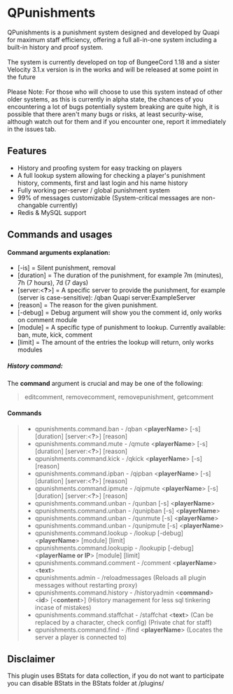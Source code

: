# QPunishments
QPunishments is a punishment system designed and developed by Quapi for maximum staff efficiency, offering a full all-in-one system including a built-in history and proof system.
<br /> <br />
The system is currently developed on top of BungeeCord 1.18 and a sister Velocity 3.1.x version is in the works and will be released at some point in the future
<br /> <br />
Please Note: For those who will choose to use this system instead of other older systems, as this is currently in alpha state, the chances of you encountering a lot of bugs potentially system breaking are quite high, it is possible that there aren't many bugs or risks, at least security-wise, although watch out for them and if you encounter one, report it immediately in the issues tab.

## Features

* History and proofing system for easy tracking on players
* A full lookup system allowing for checking a player's punishment history, comments, first and last login and his name history
* Fully working per-server / global punishment system
* 99% of messages customizable (System-critical messages are non-changable currently)<br>
* Redis & MySQL support

## Commands and usages
####   Command arguments explanation:
* [-is] = Silent punishment, removal
* [duration] = The duration of the punishment, for example 7m (minutes), 7h (7 hours), 7d (7 days)
* [server:<**?**>] = A specific server to provide the punishment, for example (server is case-sensitive): 
/qban Quapi server:ExampleServer
* [reason] = The reason for the given punishment.
* [-debug] = Debug argument will show you the comment id, only works on comment module
* [module] = A specific type of punishment to lookup. Currently available: ban, mute, kick, comment
* [limit] = The amount of the entries the lookup will return, only works modules
##### History command:
The **command** argument is crucial and may be one of the following:
> editcomment, removecomment, removepunishment, getcomment
#### Commands
> * qpunishments.command.ban - /qban <**playerName**> [-s] [duration] [server:<**?**>] [reason]
> * qpunishments.command.mute - /qmute <**playerName**> [-s] [duration] [server:<**?**>] [reason]
> * qpunishments.command.kick - /qkick <**playerName**> [-s] [reason]
> * qpunishments.command.ipban - /qipban <**playerName**> [-s] [duration] [server:<**?**>] [reason]
> * qpunishments.command.ipmute - /qipmute <**playerName**> [-s] [duration] [server:<**?**>] [reason]
> * qpunishments.command.unban - /qunban [-s] <**playerName**>
> * qpunishments.command.unban - /qunipban [-s] <**playerName**>
> * qpunishments.command.unban - /qunmute [-s] <**playerName**>
> * qpunishments.command.unban - /qunipmute [-s] <**playerName**>
> * qpunishments.command.lookup - /lookup [-debug] <**playerName**> [module] [limit]
> * qpunishments.command.lookupip - /lookupip [-debug] <**playerName or IP**> [module] [limit]
> * qpunishments.command.comment - /comment <**playerName**> <**text**>
> * qpunishments.admin - /reloadmessages (Reloads all plugin messages without restarting proxy)
> * qpunishments.command.history - /historyadmin <**command**> <**id**> [<**content**>] (History management for less sql tinkering incase of mistakes)
> * qpunishments.command.staffchat - /staffchat <**text**> (Can be replaced by a character, check config) (Private chat for staff)
> * qpunishments.command.find - /find <**playerName**> (Locates the server a player is connected to)

## Disclaimer
This plugin uses BStats for data collection, if you do not want to participate you can disable BStats in the BStats folder at /plugins/
